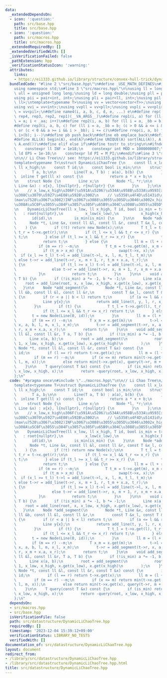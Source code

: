 ```yaml
---
data:
  _extendedDependsOn:
  - icon: ':question:'
    path: src/base.hpp
    title: src/base.hpp
  - icon: ':question:'
    path: src/macros.hpp
    title: src/macros.hpp
  _extendedRequiredBy: []
  _extendedVerifiedWith: []
  _isVerificationFailed: false
  _pathExtension: hpp
  _verificationStatusIcon: ':warning:'
  attributes:
    links:
    - https://ei1333.github.io/library/structure/convex-hull-trick/dynamic-li-chao-tree.hpp
  bundledCode: "#line 2 \"src/base.hpp\"\n#define _USE_MATH_DEFINES\n#include <bits/stdc++.h>\n\
    using namespace std;\n#line 3 \"src/macros.hpp\"\n\nusing ll = long long;\nusing\
    \ ull = unsigned long long;\nusing ld = long double;\nusing pll = pair<ll, ll>;\n\
    using pii = pair<int, int>;\nusing pli = pair<ll, int>;\nusing pil = pair<int,\
    \ ll>;\ntemplate<typename T>\nusing vv = vector<vector<T>>;\nusing vvl = vv<ll>;\n\
    using vvi = vv<int>;\nusing vvpll = vv<pll>;\nusing vvpli = vv<pli>;\nusing vvpil\
    \ = vv<pil>;\n#define name4(i, a, b, c, d, e, ...) e\n#define rep(...) name4(__VA_ARGS__,\
    \ rep4, rep3, rep2, rep1)(__VA_ARGS__)\n#define rep1(i, a) for (ll i = 0, _aa\
    \ = a; i < _aa; i++)\n#define rep2(i, a, b) for (ll i = a, _bb = b; i < _bb; i++)\n\
    #define rep3(i, a, b, c) for (ll i = a, _bb = b; (c > 0 && a <= i && i < _bb)\
    \ or (c < 0 && a >= i && i > _bb); i += c)\n#define rrep(i, a, b) for (ll i=(a);\
    \ i>(b); i--)\n#define pb push_back\n#define eb emplace_back\n#define mkp make_pair\n\
    #define ALL(A) begin(A), end(A)\n#define UNIQUE(A) sort(ALL(A)), A.erase(unique(ALL(A)),\
    \ A.end())\n#define elif else if\n#define tostr to_string\n\n#ifndef CONSTANTS\n\
    \    constexpr ll INF = 1e18;\n    constexpr int MOD = 1000000007;\n    constexpr\
    \ ld EPS = 1e-10;\n    constexpr ld PI = M_PI;\n#endif\n#line 3 \"src/datastructure/DynamicLiChaoTree.hpp\"\
    \n\n// Li Chao Tree\n// see: https://ei1333.github.io/library/structure/convex-hull-trick/dynamic-li-chao-tree.hpp\n\
    template<typename T>\nstruct DynamicLiChaoTree {\n    const ll x_low;\n    const\
    \ ll x_high;\n    const T id;\n    const bool is_min;\n\n    struct Line {\n \
    \       T a, b;\n\n        Line(T a, T b) : a(a), b(b) {\n        }\n\n      \
    \  inline T get(ll x) const {\n            return a * x + b;\n        }\n    };\n\
    \n    struct Node {\n        Line x;\n        Node *l, *r;\n\n        Node(const\
    \ Line &x) : x{x}, l{nullptr}, r{nullptr} {\n        }\n    };\n\n    Node *root;\n\
    \n    // x_low,x_high\u306F(\u591A\u5206)\u534A\u958B\u533A\u9593[x_low,x_high)\u3042\
    \u308C\u3070\u5927\u4E08\u592B\u3002\n    // \u5358\u4F4D\u5143id\u306F\u5E38\u306B\
    (max\u7528\u3067\u3082)INF\u3067\u3088\u3055\u305D\u3046\u3002x_high\u306Fid\u3088\
    \u308A\u5C0F\u3055\u304F\u3057\u305F\u65B9\u304C\u3088\u3055\u305D\u3046\u3002\
    \n    DynamicLiChaoTree(ll x_low, ll x_high, T id, bool is_min = true)\n     \
    \   : root{nullptr},\n          x_low(x_low),\n          x_high(x_high),\n   \
    \       id(id),\n          is_min(is_min) {\n    }\n\n    Node *add_line(\n  \
    \      Node *t, Line &x, const ll &l, const ll &r, const T &x_l, const T &x_r\n\
    \    ) {\n        if (!t) return new Node(x);\n\n        T t_l = t->x.get(l),\
    \ t_r = t->x.get(r);\n\n        if (t_l <= x_l && t_r <= x_r) {\n            return\
    \ t;\n        } else if (t_l >= x_l && t_r >= x_r) {\n            t->x = x;\n\
    \            return t;\n        } else {\n            ll m = (l + r) / 2;\n  \
    \          if (m == r) --m;\n            T t_m = t->x.get(m), x_m = x.get(m);\n\
    \            if (t_m > x_m) {\n                swap(t->x, x);\n              \
    \  if (x_l >= t_l) t->l = add_line(t->l, x, l, m, t_l, t_m);\n               \
    \ else t->r = add_line(t->r, x, m + 1, r, t_m + x.a, t_r);\n            } else\
    \ {\n                if (t_l >= x_l) t->l = add_line(t->l, x, l, m, x_l, x_m);\n\
    \                else t->r = add_line(t->r, x, m + 1, r, x_m + x.a, x_r);\n  \
    \          }\n            return t;\n        }\n    }\n\n    void add_line(T a,\
    \ T b) {\n        if (!is_min) a *= -1, b *= -1;\n        Line x(a, b);\n    \
    \    root = add_line(root, x, x_low, x_high, x.get(x_low), x.get(x_high));\n \
    \   }\n\n    Node *add_segment(\n        Node *t, Line &x, const ll &a, const\
    \ ll &b, const ll &l, const ll &r,\n        const T &x_l, const T &x_r\n    )\
    \ {\n        if (r < a || b < l) return t;\n        if (a <= l && r <= b) {\n\
    \            Line y{x};\n            return add_line(t, y, l, r, x_l, x_r);\n\
    \        }\n        if (t) {\n            T t_l = t->x.get(l), t_r = t->x.get(r);\n\
    \            if (t_l <= x_l && t_r <= x_r) return t;\n        } else {\n     \
    \       t = new Node(Line(0, id));\n        }\n        ll m = (l + r) / 2;\n \
    \       if (m == r) --m;\n        T x_m = x.get(m);\n        t->l = add_segment(t->l,\
    \ x, a, b, l, m, x_l, x_m);\n        t->r = add_segment(t->r, x, a, b, m + 1,\
    \ r, x_m + x.a, x_r);\n        return t;\n    }\n\n    void add_segment(const\
    \ ll &l, const ll &r, T a, T b) {\n        if (!is_min) a *= -1, b *= -1;\n  \
    \      Line x(a, b);\n        root = add_segment(\n            root, x, l, r -\
    \ 1, x_low, x_high, x.get(x_low), x.get(x_high)\n        );\n    }\n\n    T query(const\
    \ Node *t, const ll &l, const ll &r, const T &x) const {\n        if (!t) return\
    \ id;\n        if (l == r) return t->x.get(x);\n        ll m = (l + r) / 2;\n\
    \        if (m == r) --m;\n        if (x <= m) return min(t->x.get(x), query(t->l,\
    \ l, m, x));\n        else return min(t->x.get(x), query(t->r, m + 1, r, x));\n\
    \    }\n\n    T query(const T &x) const {\n        if (is_min) return query(root,\
    \ x_low, x_high, x);\n        return -query(root, x_low, x_high, x);\n    }\n\
    };\n"
  code: "#pragma once\n#include \"../macros.hpp\"\n\n// Li Chao Tree\n// see: https://ei1333.github.io/library/structure/convex-hull-trick/dynamic-li-chao-tree.hpp\n\
    template<typename T>\nstruct DynamicLiChaoTree {\n    const ll x_low;\n    const\
    \ ll x_high;\n    const T id;\n    const bool is_min;\n\n    struct Line {\n \
    \       T a, b;\n\n        Line(T a, T b) : a(a), b(b) {\n        }\n\n      \
    \  inline T get(ll x) const {\n            return a * x + b;\n        }\n    };\n\
    \n    struct Node {\n        Line x;\n        Node *l, *r;\n\n        Node(const\
    \ Line &x) : x{x}, l{nullptr}, r{nullptr} {\n        }\n    };\n\n    Node *root;\n\
    \n    // x_low,x_high\u306F(\u591A\u5206)\u534A\u958B\u533A\u9593[x_low,x_high)\u3042\
    \u308C\u3070\u5927\u4E08\u592B\u3002\n    // \u5358\u4F4D\u5143id\u306F\u5E38\u306B\
    (max\u7528\u3067\u3082)INF\u3067\u3088\u3055\u305D\u3046\u3002x_high\u306Fid\u3088\
    \u308A\u5C0F\u3055\u304F\u3057\u305F\u65B9\u304C\u3088\u3055\u305D\u3046\u3002\
    \n    DynamicLiChaoTree(ll x_low, ll x_high, T id, bool is_min = true)\n     \
    \   : root{nullptr},\n          x_low(x_low),\n          x_high(x_high),\n   \
    \       id(id),\n          is_min(is_min) {\n    }\n\n    Node *add_line(\n  \
    \      Node *t, Line &x, const ll &l, const ll &r, const T &x_l, const T &x_r\n\
    \    ) {\n        if (!t) return new Node(x);\n\n        T t_l = t->x.get(l),\
    \ t_r = t->x.get(r);\n\n        if (t_l <= x_l && t_r <= x_r) {\n            return\
    \ t;\n        } else if (t_l >= x_l && t_r >= x_r) {\n            t->x = x;\n\
    \            return t;\n        } else {\n            ll m = (l + r) / 2;\n  \
    \          if (m == r) --m;\n            T t_m = t->x.get(m), x_m = x.get(m);\n\
    \            if (t_m > x_m) {\n                swap(t->x, x);\n              \
    \  if (x_l >= t_l) t->l = add_line(t->l, x, l, m, t_l, t_m);\n               \
    \ else t->r = add_line(t->r, x, m + 1, r, t_m + x.a, t_r);\n            } else\
    \ {\n                if (t_l >= x_l) t->l = add_line(t->l, x, l, m, x_l, x_m);\n\
    \                else t->r = add_line(t->r, x, m + 1, r, x_m + x.a, x_r);\n  \
    \          }\n            return t;\n        }\n    }\n\n    void add_line(T a,\
    \ T b) {\n        if (!is_min) a *= -1, b *= -1;\n        Line x(a, b);\n    \
    \    root = add_line(root, x, x_low, x_high, x.get(x_low), x.get(x_high));\n \
    \   }\n\n    Node *add_segment(\n        Node *t, Line &x, const ll &a, const\
    \ ll &b, const ll &l, const ll &r,\n        const T &x_l, const T &x_r\n    )\
    \ {\n        if (r < a || b < l) return t;\n        if (a <= l && r <= b) {\n\
    \            Line y{x};\n            return add_line(t, y, l, r, x_l, x_r);\n\
    \        }\n        if (t) {\n            T t_l = t->x.get(l), t_r = t->x.get(r);\n\
    \            if (t_l <= x_l && t_r <= x_r) return t;\n        } else {\n     \
    \       t = new Node(Line(0, id));\n        }\n        ll m = (l + r) / 2;\n \
    \       if (m == r) --m;\n        T x_m = x.get(m);\n        t->l = add_segment(t->l,\
    \ x, a, b, l, m, x_l, x_m);\n        t->r = add_segment(t->r, x, a, b, m + 1,\
    \ r, x_m + x.a, x_r);\n        return t;\n    }\n\n    void add_segment(const\
    \ ll &l, const ll &r, T a, T b) {\n        if (!is_min) a *= -1, b *= -1;\n  \
    \      Line x(a, b);\n        root = add_segment(\n            root, x, l, r -\
    \ 1, x_low, x_high, x.get(x_low), x.get(x_high)\n        );\n    }\n\n    T query(const\
    \ Node *t, const ll &l, const ll &r, const T &x) const {\n        if (!t) return\
    \ id;\n        if (l == r) return t->x.get(x);\n        ll m = (l + r) / 2;\n\
    \        if (m == r) --m;\n        if (x <= m) return min(t->x.get(x), query(t->l,\
    \ l, m, x));\n        else return min(t->x.get(x), query(t->r, m + 1, r, x));\n\
    \    }\n\n    T query(const T &x) const {\n        if (is_min) return query(root,\
    \ x_low, x_high, x);\n        return -query(root, x_low, x_high, x);\n    }\n\
    };\n"
  dependsOn:
  - src/macros.hpp
  - src/base.hpp
  isVerificationFile: false
  path: src/datastructure/DynamicLiChaoTree.hpp
  requiredBy: []
  timestamp: '2023-12-04 15:39:12+09:00'
  verificationStatus: LIBRARY_NO_TESTS
  verifiedWith: []
documentation_of: src/datastructure/DynamicLiChaoTree.hpp
layout: document
redirect_from:
- /library/src/datastructure/DynamicLiChaoTree.hpp
- /library/src/datastructure/DynamicLiChaoTree.hpp.html
title: src/datastructure/DynamicLiChaoTree.hpp
---
```

